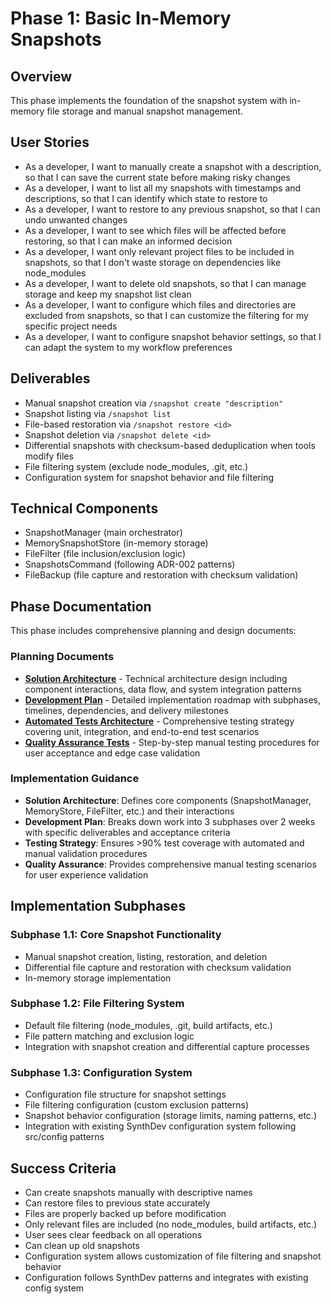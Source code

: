 # Phase 1: Basic In-Memory Snapshots

## Overview

This phase implements the foundation of the snapshot system with in-memory file storage and manual snapshot management.

## User Stories

- As a developer, I want to manually create a snapshot with a description, so that I can save the current state before making risky changes
- As a developer, I want to list all my snapshots with timestamps and descriptions, so that I can identify which state to restore to
- As a developer, I want to restore to any previous snapshot, so that I can undo unwanted changes
- As a developer, I want to see which files will be affected before restoring, so that I can make an informed decision
- As a developer, I want only relevant project files to be included in snapshots, so that I don't waste storage on dependencies like node_modules
- As a developer, I want to delete old snapshots, so that I can manage storage and keep my snapshot list clean
- As a developer, I want to configure which files and directories are excluded from snapshots, so that I can customize the filtering for my specific project needs
- As a developer, I want to configure snapshot behavior settings, so that I can adapt the system to my workflow preferences

## Deliverables

- Manual snapshot creation via `/snapshot create "description"`
- Snapshot listing via `/snapshot list`
- File-based restoration via `/snapshot restore <id>`
- Snapshot deletion via `/snapshot delete <id>`
- Differential snapshots with checksum-based deduplication when tools modify files
- File filtering system (exclude node_modules, .git, etc.)
- Configuration system for snapshot behavior and file filtering

## Technical Components

- SnapshotManager (main orchestrator)
- MemorySnapshotStore (in-memory storage)
- FileFilter (file inclusion/exclusion logic)
- SnapshotsCommand (following ADR-002 patterns)
- FileBackup (file capture and restoration with checksum validation)

## Phase Documentation

This phase includes comprehensive planning and design documents:

### Planning Documents

- **[Solution Architecture](./solution_architecture.md)** - Technical architecture design including component interactions, data flow, and system integration patterns
- **[Development Plan](./development_plan.md)** - Detailed implementation roadmap with subphases, timelines, dependencies, and delivery milestones
- **[Automated Tests Architecture](./automated_tests_architecture.md)** - Comprehensive testing strategy covering unit, integration, and end-to-end test scenarios
- **[Quality Assurance Tests](./quality_assurance_tests.md)** - Step-by-step manual testing procedures for user acceptance and edge case validation

### Implementation Guidance

- **Solution Architecture**: Defines core components (SnapshotManager, MemoryStore, FileFilter, etc.) and their interactions
- **Development Plan**: Breaks down work into 3 subphases over 2 weeks with specific deliverables and acceptance criteria
- **Testing Strategy**: Ensures >90% test coverage with automated and manual validation procedures
- **Quality Assurance**: Provides comprehensive manual testing scenarios for user experience validation

## Implementation Subphases

### Subphase 1.1: Core Snapshot Functionality

- Manual snapshot creation, listing, restoration, and deletion
- Differential file capture and restoration with checksum validation
- In-memory storage implementation

### Subphase 1.2: File Filtering System

- Default file filtering (node_modules, .git, build artifacts, etc.)
- File pattern matching and exclusion logic
- Integration with snapshot creation and differential capture processes

### Subphase 1.3: Configuration System

- Configuration file structure for snapshot settings
- File filtering configuration (custom exclusion patterns)
- Snapshot behavior configuration (storage limits, naming patterns, etc.)
- Integration with existing SynthDev configuration system following src/config patterns

## Success Criteria

- Can create snapshots manually with descriptive names
- Can restore files to previous state accurately
- Files are properly backed up before modification
- Only relevant files are included (no node_modules, build artifacts, etc.)
- User sees clear feedback on all operations
- Can clean up old snapshots
- Configuration system allows customization of file filtering and snapshot behavior
- Configuration follows SynthDev patterns and integrates with existing config system
